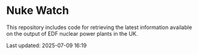 # Nuke Watch

This repository includes code for retrieving the latest information available on the output of EDF nuclear power plants in the UK.

Last updated: 2025-07-09 16:19